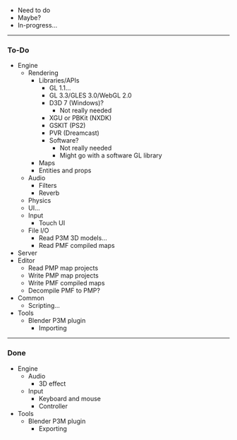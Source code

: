 - Need to do
- Maybe?
- In-progress...

---
### To-Do
- Engine
    - Rendering
        - Libraries/APIs
            - GL 1.1...
            - GL 3.3/GLES 3.0/WebGL 2.0
            - D3D 7 \(Windows\)?
                - Not really needed
            - XGU or PBKit \(NXDK\)
            - GSKIT \(PS2\)
            - PVR \(Dreamcast\)
            - Software?
                - Not really needed
                - Might go with a software GL library
        - Maps
        - Entities and props
    - Audio
        - Filters
        - Reverb
    - Physics
    - UI...
    - Input
        - Touch UI
    - File I/O
        - Read P3M 3D models...
        - Read PMF compiled maps
- Server
- Editor
    - Read PMP map projects
    - Write PMP map projects
    - Write PMF compiled maps
    - Decompile PMF to PMP?
- Common
    - Scripting...
- Tools
    - Blender P3M plugin
        - Importing

---
### Done
- Engine
    - Audio
        - 3D effect
    - Input
        - Keyboard and mouse
        - Controller
- Tools
    - Blender P3M plugin
        - Exporting
